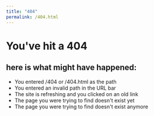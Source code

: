 ```yaml
---
title: "404"
permalink: /404.html
---
```


# You've hit a 404
## here is what might have happened:
- You entered /404 or /404.html as the path
- You entered an invalid path in the URL bar
- The site is refreshing and you clicked on an old link
- The page you were trying to find doesn't exist yet
- The page you were trying to find doesn't exist anymore
<br/>